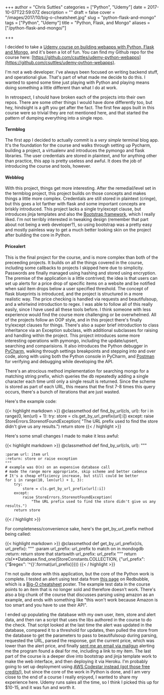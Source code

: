 +++
author = "Chris Suttles"
categories = ["Python", "Udemy"]
date = 2017-10-07T22:59:07Z
description = ""
draft = false
cover = "/images/2017/10/big-o-cheatsheet.jpg"
slug = "python-flask-and-mongo"
tags = ["Python", "Udemy"]
title = "Python, Flask, and Mongo"
aliases = ["/python-flask-and-mongo/"]

+++


I decided to take a [Udemy course on building webapps with Python, Flask and Mongo](https://www.udemy.com/the-complete-python-web-course-learn-by-building-8-apps), and it's been a lot of fun. You can find my Github repo for the course here: [https://github.com/csuttles/udemy-python-webapps](https://github.com/csuttles/udemy-python-webapps).

I'm not a web developer. I've always been focused on writing backend stuff, and operational glue. That's part of what made me decide to do this. I wanted to spend some time just playing with Python and playing means doing something a little different than what I do at work.

In retrospect, I should have broken each of the projects into their own repos. There are some other things I would have done differently too, but hey, hindsight is a gift you get after the fact. The first few apps built in this course were so trivial they are not mentioned here, and that started the pattern of dumping everything into a single repo.

#### Termblog

The first app I decided to actually commit is a *very simple* terminal blog app. It's the foundation for the course and walks through setting up Pycharm, building a project, a virtualenv and introduces the pymongo and flask libraries. The user credentials are stored in plaintext, and for anything other than practice, this app is pretty useless and awful. It does the job of introducing the course and tools, however.

#### Webblog

With this project, things get more interesting. After the remedial/level set in the termblog project, this project builds on those concepts and makes things a little more complex. Credentials are still stored in plaintext (cringe), but this goes a lot farther with flask and some important concepts are briskly introduced. This project lacks a single try/except clause, but introduces jinja templates and also the [Bootstrap framework](https://getbootstrap.com/), which I really liked. I'm not terribly interested in tweaking design (remember that part about not being a web developer?), so using bootstrap was a pretty easy and mostly painless way to get a much better looking skin on the project after building the core in Python.

#### Pricealert

This is the final project for the course, and is more complex than both of the preceeding projects. It builds on all the things covered in the course, including some callbacks to projects I skipped here due to simplicity.  Passwords are finally managed using hashing and stored using encryption. The premise of the application is a little contrived; the idea is that users can set up alerts for a price drop of specific items on a website and be notified when said item drops below a user specified threshold. The concept of flask blueprints is introduced, and the project is structured in a more realistic way. The price checking is handled via requests and beautifulsoup, and a whirlwind introduction to regex. I was able to follow all of this really easily, since I have used all these tools before. I think someone with less experience would find the course more challenging or be overwhelmed. All of the projects follow an OOP style, and in this project there's finally try/except clauses for things. There's also a super brief introduction to class inheritance via an Exception subclass, with additional subclasses for raising and handling within the project. This project introduces some more interesting operations with pymongo, including the update/upsert, searching and comparisions. It also introduces the Python debugger in [PyCharm](https://www.jetbrains.com/pycharm/), walking through settings breakpoints and stepping into and over code, along with using both the Python console in PyCharm, and [Postman](https://www.getpostman.com/apps) for verifying and debugging while developing the API.


There's an atrocious method implementation for searching mongo for a matching string prefix, which queries the db repeatedly adding a single character each time until only a single result is returned. Since the scheme is stored as part of each URL, this means that the first 7-8 times this query occurs, there's a bunch of iterations that are just wasted.

Here's the example code:

{{< highlight markdown >}}
@classmethod
def find_by_url(cls, url):
    for i in range(0, len(url) + 1):
        try:
            store = cls.get_by_url_prefix(url[:i])
        except:
            raise StoreErrors.StorenotFoundException(
                "The URL prefix used to find the store didn't give us any results.")
        return store
{{< / highlight >}}


Here's some small changes I made to make it less awful:

{{< highlight markdown >}}
@classmethod
def find_by_url(cls, url):
    """

    :param url: item url
    :return: store or raise exception
    """
    # example was O(n) on an expensive database call
    # made the range more appropriate, skip scheme and better cadence
    # It's a cheap efficiency increase, but still could be better
    for i in range(10, len(url) + 1, 3):
        try:
            store = cls.get_by_url_prefix(url[:i])
        except:
            raise StoreErrors.StorenotFoundException(
                "The URL prefix used to find the store didn't give us any results.")
        return store
{{< / highlight >}}

For completeness/convenience sake, here's the get_by_url_prefix method being called:

{{< highlight markdown >}}
@classmethod
def get_by_url_prefix(cls, url_prefix):
    """
    :param url_prefix: url_prefix to match on in mondogdb
    :return: return store that startswith url_prefix: url_prefix
    """
    return cls(**Database.find_one(StoreConstants.COLLECTION, {"url_prefix": {"$regex": '^{}'.format(url_prefix)}}))
{{< / highlight >}}

I'm not quite done with this application, but the core of the Python work is complete. I tested an alert using test data from [this page](https://www.redbubble.com/people/immortalloom/works/22929408-official-big-o-cheat-sheet-poster?p=poster&finish=semi_gloss&size=large) on Redbubble, which is a [Big-O cheatsheet](http://bigocheatsheet.com/) poster. The example test data in the course points to an item that is no longer sold and therefore doesn't work. There's also a big chunk of the course that discusses parsing using amazon as an example, and ends with something like "this won't work because Amazon is too smart and you have to use their API". 

I ended up populating the database with my own user, item, store and alert data, and then ran a script that uses the libs authored in the course to do the check. That script looked at the last time the alert was updated in the database, compared it to a threshold for updates, then pulled the store from the database to get the parameters to pass to beautifulsoup during parsing, requested the URL, parsed the response, got the current price, which was lower than the alert price, and finally [sent me an email via mailgun](https://www.mailgun.com/) alerting me the program found a deal for me, including a link to my item. The last part of the course is a deeper dive into bootstrap and jinja template work to make the web interface, and then deploying it via Heroku. I'm probably going to set up deployment using [AWS Codestar instead (got those free credits!)](http://blog.highspeedlogic.org/aws-codestar-challenge/), but since the core of the work in Python is done, and I am very close to the end of a course I really enjoyed, I wanted to share my experience here. Udemy runs sales all the time, so I think I picked this up for $10-15, and it was fun and worth it.

